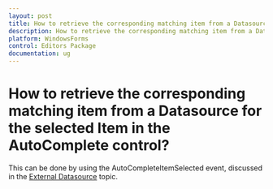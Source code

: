 ```yaml
---
layout: post
title: How to retrieve the corresponding matching item from a Datasource for the selected Item in the AutoComplete control | WindowsForms | Syncfusion
description: How to retrieve the corresponding matching item from a Datasource for the selected Item in the AutoComplete control
platform: WindowsForms
control: Editors Package
documentation: ug
---
```


# How to retrieve the corresponding matching item from a Datasource for the selected Item in the AutoComplete control?

This can be done by using the AutoCompleteItemSelected event, discussed in the [External Datasource](http://docs.syncfusion.com/windowsforms/autocomplete/datasource#external-datasource)  topic.